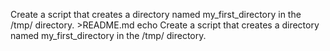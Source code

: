 Create a script that creates a directory named my_first_directory in the /tmp/ directory. >README.md
echo Create a script that creates a directory named my_first_directory in the /tmp/ directory.
